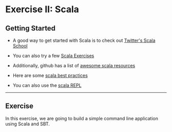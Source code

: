 # Exercise II:  Scala

## Getting Started

- A good way to get started with Scala is to check out [Twitter's Scala School](http://twitter.github.io/scala_school/)

- You can also try a few [Scala Exercises](https://www.scala-exercises.org/scala_tutorial/terms_and_types)

- Additionally, github has a list of [awesome scala resources](https://github.com/lauris/awesome-scala)

- Here are some [scala best practices](http://twitter.github.io/effectivescala/)

- You can also use the [scala REPL](ex2-scala-REPL.md) 

----
## Exercise

In this exercise, we are going to build a simple command line application using Scala and SBT.


